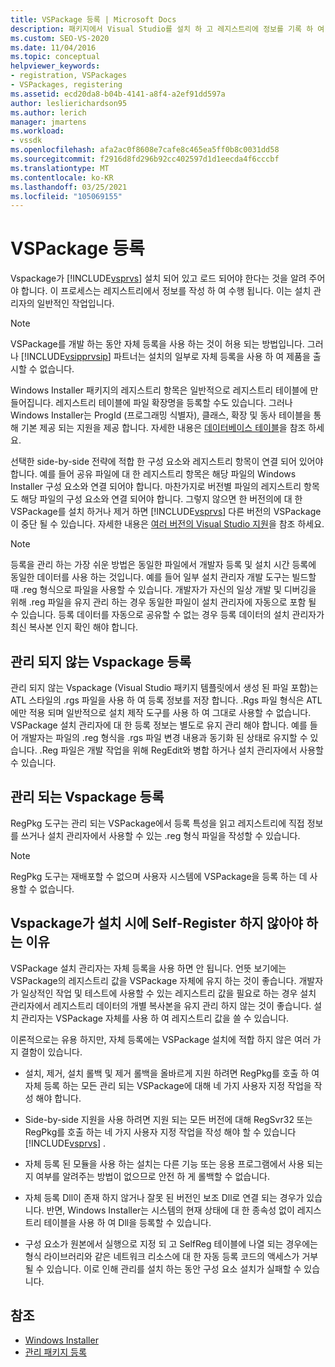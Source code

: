 ```yaml
---
title: VSPackage 등록 | Microsoft Docs
description: 패키지에서 Visual Studio를 설치 하 고 레지스트리에 정보를 기록 하 여 로드 해야 하는 VSPackage 등록에 대해 알아봅니다.
ms.custom: SEO-VS-2020
ms.date: 11/04/2016
ms.topic: conceptual
helpviewer_keywords:
- registration, VSPackages
- VSPackages, registering
ms.assetid: ecd20da8-b04b-4141-a8f4-a2ef91dd597a
author: leslierichardson95
ms.author: lerich
manager: jmartens
ms.workload:
- vssdk
ms.openlocfilehash: afa2ac0f8608e7cafe8c465ea5ff0b8c0031dd58
ms.sourcegitcommit: f2916d8fd296b92cc402597d1d1eecda4f6cccbf
ms.translationtype: MT
ms.contentlocale: ko-KR
ms.lasthandoff: 03/25/2021
ms.locfileid: "105069155"
---
```

# <a name="vspackage-registration"></a>VSPackage 등록
Vspackage가 [!INCLUDE[vsprvs](../../code-quality/includes/vsprvs_md.md)] 설치 되어 있고 로드 되어야 한다는 것을 알려 주어 야 합니다. 이 프로세스는 레지스트리에서 정보를 작성 하 여 수행 됩니다. 이는 설치 관리자의 일반적인 작업입니다.

> [!NOTE]
> VSPackage를 개발 하는 동안 자체 등록을 사용 하는 것이 허용 되는 방법입니다. 그러나 [!INCLUDE[vsipprvsip](../../extensibility/includes/vsipprvsip_md.md)] 파트너는 설치의 일부로 자체 등록을 사용 하 여 제품을 출시할 수 없습니다.

 Windows Installer 패키지의 레지스트리 항목은 일반적으로 레지스트리 테이블에 만들어집니다. 레지스트리 테이블에 파일 확장명을 등록할 수도 있습니다. 그러나 Windows Installer는 ProgId (프로그래밍 식별자), 클래스, 확장 및 동사 테이블을 통해 기본 제공 되는 지원을 제공 합니다. 자세한 내용은 [데이터베이스 테이블](/windows/desktop/Msi/database-tables)을 참조 하세요.

 선택한 side-by-side 전략에 적합 한 구성 요소와 레지스트리 항목이 연결 되어 있어야 합니다. 예를 들어 공유 파일에 대 한 레지스트리 항목은 해당 파일의 Windows Installer 구성 요소와 연결 되어야 합니다. 마찬가지로 버전별 파일의 레지스트리 항목도 해당 파일의 구성 요소와 연결 되어야 합니다. 그렇지 않으면 한 버전의에 대 한 VSPackage를 설치 하거나 제거 하면 [!INCLUDE[vsprvs](../../code-quality/includes/vsprvs_md.md)] 다른 버전의 VSPackage이 중단 될 수 있습니다. 자세한 내용은 [여러 버전의 Visual Studio 지원](../../extensibility/supporting-multiple-versions-of-visual-studio.md)을 참조 하세요.

> [!NOTE]
> 등록을 관리 하는 가장 쉬운 방법은 동일한 파일에서 개발자 등록 및 설치 시간 등록에 동일한 데이터를 사용 하는 것입니다. 예를 들어 일부 설치 관리자 개발 도구는 빌드할 때 .reg 형식으로 파일을 사용할 수 있습니다. 개발자가 자신의 일상 개발 및 디버깅을 위해 .reg 파일을 유지 관리 하는 경우 동일한 파일이 설치 관리자에 자동으로 포함 될 수 있습니다. 등록 데이터를 자동으로 공유할 수 없는 경우 등록 데이터의 설치 관리자가 최신 복사본 인지 확인 해야 합니다.

## <a name="registering-unmanaged-vspackages"></a>관리 되지 않는 Vspackage 등록
 관리 되지 않는 Vspackage (Visual Studio 패키지 템플릿에서 생성 된 파일 포함)는 ATL 스타일의 .rgs 파일을 사용 하 여 등록 정보를 저장 합니다. .Rgs 파일 형식은 ATL에만 적용 되며 일반적으로 설치 제작 도구를 사용 하 여 그대로 사용할 수 없습니다. VSPackage 설치 관리자에 대 한 등록 정보는 별도로 유지 관리 해야 합니다. 예를 들어 개발자는 파일의 .reg 형식을 .rgs 파일 변경 내용과 동기화 된 상태로 유지할 수 있습니다. .Reg 파일은 개발 작업을 위해 RegEdit와 병합 하거나 설치 관리자에서 사용할 수 있습니다.

## <a name="registering-managed-vspackages"></a>관리 되는 Vspackage 등록
 RegPkg 도구는 관리 되는 VSPackage에서 등록 특성을 읽고 레지스트리에 직접 정보를 쓰거나 설치 관리자에서 사용할 수 있는 .reg 형식 파일을 작성할 수 있습니다.

> [!NOTE]
> RegPkg 도구는 재배포할 수 없으며 사용자 시스템에 VSPackage을 등록 하는 데 사용할 수 없습니다.

## <a name="why-vspackages-should-not-self-register-at-install-time"></a>Vspackage가 설치 시에 Self-Register 하지 않아야 하는 이유
 VSPackage 설치 관리자는 자체 등록을 사용 하면 안 됩니다. 언뜻 보기에는 VSPackage의 레지스트리 값을 VSPackage 자체에 유지 하는 것이 좋습니다. 개발자가 일상적인 작업 및 테스트에 사용할 수 있는 레지스트리 값을 필요로 하는 경우 설치 관리자에서 레지스트리 데이터의 개별 복사본을 유지 관리 하지 않는 것이 좋습니다. 설치 관리자는 VSPackage 자체를 사용 하 여 레지스트리 값을 쓸 수 있습니다.

 이론적으로는 유용 하지만, 자체 등록에는 VSPackage 설치에 적합 하지 않은 여러 가지 결함이 있습니다.

- 설치, 제거, 설치 롤백 및 제거 롤백을 올바르게 지원 하려면 RegPkg를 호출 하 여 자체 등록 하는 모든 관리 되는 VSPackage에 대해 네 가지 사용자 지정 작업을 작성 해야 합니다.

- Side-by-side 지원을 사용 하려면 지원 되는 모든 버전에 대해 RegSvr32 또는 RegPkg를 호출 하는 네 가지 사용자 지정 작업을 작성 해야 할 수 있습니다 [!INCLUDE[vsprvs](../../code-quality/includes/vsprvs_md.md)] .

- 자체 등록 된 모듈을 사용 하는 설치는 다른 기능 또는 응용 프로그램에서 사용 되는지 여부를 알려주는 방법이 없으므로 안전 하 게 롤백할 수 없습니다.

- 자체 등록 Dll이 존재 하지 않거나 잘못 된 버전인 보조 Dll로 연결 되는 경우가 있습니다. 반면, Windows Installer는 시스템의 현재 상태에 대 한 종속성 없이 레지스트리 테이블을 사용 하 여 Dll을 등록할 수 있습니다.

- 구성 요소가 원본에서 실행으로 지정 되 고 SelfReg 테이블에 나열 되는 경우에는 형식 라이브러리와 같은 네트워크 리소스에 대 한 자동 등록 코드의 액세스가 거부 될 수 있습니다. 이로 인해 관리를 설치 하는 동안 구성 요소 설치가 실패할 수 있습니다.

## <a name="see-also"></a>참조
- [Windows Installer](/windows/desktop/Msi/windows-installer-portal)
- [관리 패키지 등록](/previous-versions/bb166783(v=vs.100))